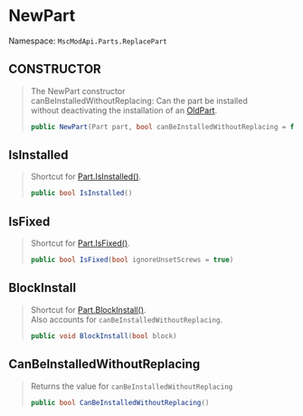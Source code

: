 # NewPart

Namespace: ``MscModApi.Parts.ReplacePart``

## CONSTRUCTOR
> The NewPart constructor  
> canBeInstalledWithoutReplacing: Can the part be installed  
> without deactivating the installation of an [OldPart](class-documentation/Parts/ReplacePart/OldPart.md).
> ```csharp
> public NewPart(Part part, bool canBeInstalledWithoutReplacing = false)
> ```

## IsInstalled
> Shortcut for [Part.IsInstalled()](class-documentation/Parts/Part.md#isinstalled).
> ```csharp
> public bool IsInstalled()
> ```

## IsFixed
> Shortcut for [Part.IsFixed()](class-documentation/Parts/Part.md#isfixed).
> ```csharp
> public bool IsFixed(bool ignoreUnsetScrews = true)
> ```

## BlockInstall
> Shortcut for [Part.BlockInstall()](class-documentation/Parts/Part.md#isfixed).  
> Also accounts for ``canBeInstalledWithoutReplacing``.
> ```csharp
> public void BlockInstall(bool block)
> ```

## CanBeInstalledWithoutReplacing
> Returns the value for ``canBeInstalledWithoutReplacing``
> ```csharp
> public bool CanBeInstalledWithoutReplacing()
> ```